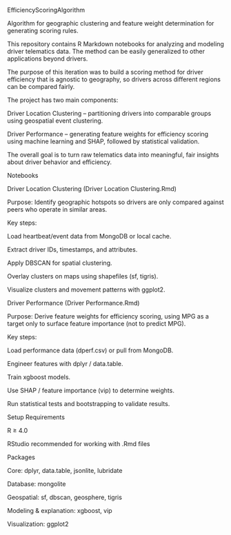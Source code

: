EfficiencyScoringAlgorithm

Algorithm for geographic clustering and feature weight determination for generating scoring rules.

This repository contains R Markdown notebooks for analyzing and modeling driver telematics data. The method can be easily generalized to other applications beyond drivers.

The purpose of this iteration was to build a scoring method for driver efficiency that is agnostic to geography, so drivers across different regions can be compared fairly.

The project has two main components:

Driver Location Clustering – partitioning drivers into comparable groups using geospatial event clustering.

Driver Performance – generating feature weights for efficiency scoring using machine learning and SHAP, followed by statistical validation.

The overall goal is to turn raw telematics data into meaningful, fair insights about driver behavior and efficiency.

Notebooks

Driver Location Clustering (Driver Location Clustering.Rmd)

Purpose: Identify geographic hotspots so drivers are only compared against peers who operate in similar areas.

Key steps:

Load heartbeat/event data from MongoDB or local cache.

Extract driver IDs, timestamps, and attributes.

Apply DBSCAN for spatial clustering.

Overlay clusters on maps using shapefiles (sf, tigris).

Visualize clusters and movement patterns with ggplot2.



Driver Performance (Driver Performance.Rmd)

Purpose: Derive feature weights for efficiency scoring, using MPG as a target only to surface feature importance (not to predict MPG).

Key steps:

Load performance data (dperf.csv) or pull from MongoDB.

Engineer features with dplyr / data.table.

Train xgboost models.

Use SHAP / feature importance (vip) to determine weights.

Run statistical tests and bootstrapping to validate results.

Setup
Requirements

R ≥ 4.0

RStudio recommended for working with .Rmd files

Packages

Core: dplyr, data.table, jsonlite, lubridate

Database: mongolite

Geospatial: sf, dbscan, geosphere, tigris

Modeling & explanation: xgboost, vip

Visualization: ggplot2
